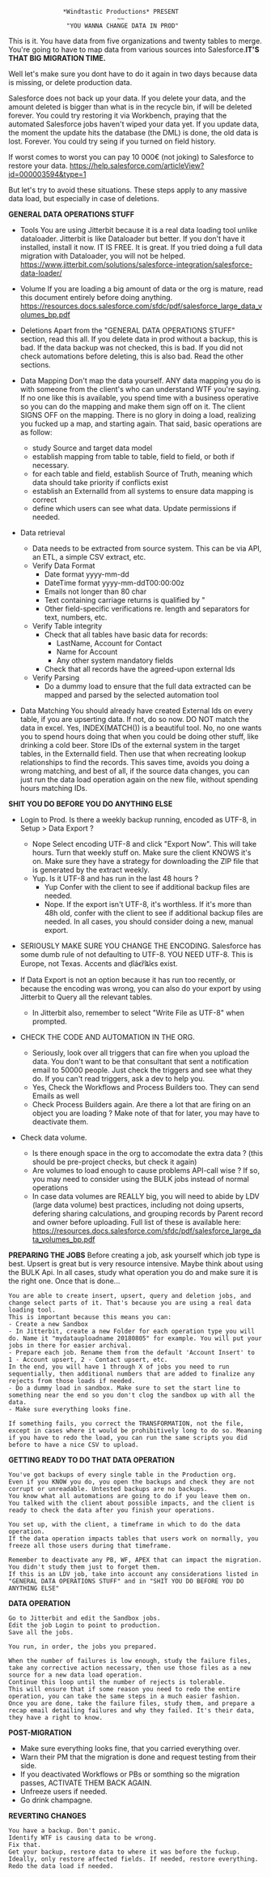 ~~~~~~~~~~~~~~~~~~~~~~~~~~~~~~~~~~~~~~~~~~~~~~~~~~~~~~~~~~~~~~~
               *Windtastic Productions* PRESENT                                      
                              ~~                                                      
                "YOU WANNA CHANGE DATA IN PROD"                    
~~~~~~~~~~~~~~~~~~~~~~~~~~~~~~~~~~~~~~~~~~~~~~~~~~~~~~~~~~~~~~~

This is it.
You have data from five organizations and twenty tables to merge.
You're going to have to map data from various sources into Salesforce.**IT'S THAT BIG MIGRATION TIME.**

Well let's make sure you dont have to do it again in two days because data is missing, or delete production data.

Salesforce does not back up your data.
If you delete your data, and the amount deleted is bigger than what is in the recycle bin, if will be deleted forever. You could try restoring it via Workbench, praying that the automated Salesforce jobs haven't wiped your data yet.
If you update data, the moment the update hits the database (the DML) is done, the old data is lost. Forever.
You could try seing if you turned on field history.

If worst comes to worst you can pay 10 000€ (not joking) to Salesforce to restore your data. https://help.salesforce.com/articleView?id=000003594&type=1

But let's try to avoid these situations.
These steps apply to any massive data load, but especially in case of deletions.



**GENERAL DATA OPERATIONS STUFF**

- Tools
	You are using Jitterbit because it is a real data loading tool unlike dataloader.
	Jitterbit is like Dataloader but better. If you don't have it installed, install it now. IT IS FREE. It is great. If you tried doing a full data migration with Dataloader, you will not be helped. https://www.jitterbit.com/solutions/salesforce-integration/salesforce-data-loader/

- Volume
	If you are loading a big amount of data or the org is mature, read this document entirely before doing anything.
	https://resources.docs.salesforce.com/sfdc/pdf/salesforce_large_data_volumes_bp.pdf

- Deletions
	Apart from the "GENERAL DATA OPERATIONS STUFF" section, read this all.
	If you delete data in prod without a backup, this is bad.
	If the data backup was not checked, this is bad.
	If you did not check automations before deleting, this is also bad.
	Read the other sections.

- Data Mapping
	Don't map the data yourself.
	ANY data mapping you do is with someone from the client's who can understand WTF you're saying.
	If no one like this is available, you spend time with a business operative so you can do the mapping and make them sign off on it.
	The client SIGNS OFF on the mapping.
	There is no glory in doing a load, realizing you fucked up a map, and starting again.
	That said, basic operations are as follow:
    - study Source and target data model
    - establish mapping from table to table, field to field, or both if necessary.
    - for each table and field, establish Source of Truth, meaning which data should take priority if conflicts exist
    - establish an ExternalId from all systems to ensure data mapping is correct
    - define which users can see what data. Update permissions if needed.

- Data retrieval
    - Data needs to be extracted from source system. This can be via API, an ETL, a simple CSV extract, etc.
    - Verify Data Format
        - Date format yyyy-mm-dd
        - DateTime format yyyy-mm-ddT00:00:00z
        - Emails not longer than 80 char
        - Text containing carriage returns is qualified by "
        - Other field-specific verifications re. length and separators for text, numbers, etc.
    - Verify Table integrity
        - Check that all tables have basic data for records:
            - LastName, Account for Contact
            - Name for Account
            - Any other system mandatory fields
        - Check that all records have the agreed-upon external Ids
    - Verify Parsing
        - Do a dummy load to ensure that the full data extracted can be mapped and parsed by the selected automation tool

- Data Matching
	You should already have created External Ids on every table, if you are upserting data.
	If not, do so now.
	DO NOT match the data in excel.
	Yes, INDEX(MATCH()) is a beautiful tool. No, no one wants you to spend hours doing that when you could be doing other stuff, like drinking a cold beer.
	Store IDs of the external system in the target tables, in the ExternalId field. Then use that when recreating lookup relationships to find the records.
	This saves time, avoids you doing a wrong matching, and best of all, if the source data changes, you can just run the data load operation again on the new file, without spending hours matching IDs.



**SHIT YOU DO BEFORE YOU DO ANYTHING ELSE**
- Login to Prod. Is there a weekly backup running, encoded as UTF-8, in Setup > Data Export ?
	- Nope
		Select encoding UTF-8 and click "Export Now". This will take hours.
		Turn that weekly stuff on.
		Make sure the client KNOWS it's on.
		Make sure they have a strategy for downloading the ZIP file that is generated by the extract weekly.
	- Yup.
		Is it UTF-8 and has run in the last 48 hours ?
		- Yup
			Confer with the client to see if additional backup files are needed.
		- Nope.
			If the export isn't UTF-8, it's worthless.
			If it's more than 48h old, confer with the client to see if additional backup files are needed. In all cases, you should consider doing a new, manual export.
- SERIOUSLY MAKE SURE YOU CHANGE THE ENCODING. Salesforce has some dumb rule of not defaulting to UTF-8. YOU NEED UTF-8. This is Europe, not Texas. Accents and ḍîáꞓȑîȶîꞓs exist.

- If Data Export is not an option because it has run too recently, or because the encoding was wrong, you can also do your export by using Jitterbit to Query all the relevant tables. 
	- In Jitterbit also, remember to select "Write File as UTF-8" when prompted.

- CHECK THE CODE AND AUTOMATION IN THE ORG.
	- Seriously, look over all triggers that can fire when you upload the data.
	You don't want to be that consultant that sent a notification email to 50000 people.
	Just check the triggers and see what they do.
	If you can't read triggers, ask a dev to help you.
	- Yes, Check the Workflows and Process Builders too. They can send Emails as well
	- Check Process Builders again. Are there a lot that are firing on an object you are loading ? Make note of that for later, you may have to deactivate them.

- Check data volume.
	- Is there enough space in the org to accomodate the extra data ? (this should be pre-project checks, but check it again)
	- Are volumes to load enough to cause problems API-call wise ? If so, you may need to consider using the BULK jobs instead of normal operations
	- In case data volumes are REALLY big, you will need to abide by LDV (large data volume) best practices, including not doing upserts, defering sharing calculations, and grouping records by Parent record and owner before uploading. Full list of these is available here: https://resources.docs.salesforce.com/sfdc/pdf/salesforce_large_data_volumes_bp.pdf



**PREPARING THE JOBS**
	Before creating a job, ask yourself which job type is best.
	Upsert is great but is very resource intensive.
	Maybe think about using the BULK Api.
	In all cases, study what operation you do and make sure it is the right one.
	Once that is done...

	You are able to create insert, upsert, query and deletion jobs, and change select parts of it. That's because you are using a real data loading tool.
	This is important because this means you can:
	- Create a new Sandbox
	- In Jitterbit, create a new Folder for each operation type you will do. Name it "mydatauploadname 20180805" for example. You will put your jobs in there for easier archival.
	- Prepare each job. Rename them from the default 'Account Insert' to  1 - Account upsert, 2 - Contact upsert, etc.
	In the end, you will have 1 through X of jobs you need to run sequentially, then additional numbers that are added to finalize any rejects from those loads if needed.
	- Do a dummy load in sandbox. Make sure to set the start line to something near the end so you don't clog the sandbox up with all the data.
	- Make sure everything looks fine.

	If something fails, you correct the TRANSFORMATION, not the file, except in cases where it would be prohibitively long to do so. Meaning if you have to redo the load, you can run the same scripts you did before to have a nice CSV to upload.



**GETTING READY TO DO THAT DATA OPERATION**

	You've got backups of every single table in the Production org.
	Even if you KNOW you do, you open the backups and check they are not corrupt or unreadable. Untested backups are no backups.
	You know what all automations are going to do if you leave them on.
	You talked with the client about possible impacts, and the client is ready to check the data after you finish your operations.

	You set up, with the client, a timeframe in which to do the data operation.
	If the data operation impacts tables that users work on normally, you freeze all those users during that timeframe.

	Remember to deactivate any PB, WF, APEX that can impact the migration. You didn't study them just to forget them.
	If this is an LDV job, take into account any considerations listed in "GENERAL DATA OPERATIONS STUFF" and in "SHIT YOU DO BEFORE YOU DO ANYTHING ELSE"


**DATA OPERATION**

	Go to Jitterbit and edit the Sandbox jobs.
	Edit the job Login to point to production.
	Save all the jobs.

	You run, in order, the jobs you prepared.

	When the number of failures is low enough, study the failure files, take any corrective action necessary, then use those files as a new source for a new data load operation.
	Continue this loop until the number of rejects is tolerable.
	This will ensure that if some reason you need to redo the entire operation, you can take the same steps in a much easier fashion.
	Once you are done, take the failure files, study them, and prepare a recap email detailing failures and why they failed. It's their data, they have a right to know.



**POST-MIGRATION**

- Make sure everything looks fine, that you carried everything over.
- Warn their PM that the migration is done and request testing from their side.
- If you deactivated Workflows or PBs or somthing so the migration passes, ACTIVATE THEM BACK AGAIN.
- Unfreeze users if needed.
- Go drink champagne.



**REVERTING CHANGES**

	You have a backup. Don't panic.
	Identify WTF is causing data to be wrong.
	Fix that.
	Get your backup, restore data to where it was before the fuckup. Ideally, only restore affected fields. If needed, restore everything.
	Redo the data load if needed.
